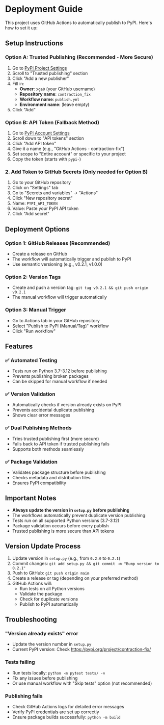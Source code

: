 # Deployment Guide

This project uses GitHub Actions to automatically publish to PyPI. Here's how to set it up:

## Setup Instructions

### Option A: Trusted Publishing (Recommended - More Secure)

1. Go to [PyPI Project Settings](https://pypi.org/manage/project/contraction-fix/settings/)
2. Scroll to "Trusted publishing" section
3. Click "Add a new publisher"
4. Fill in:
   - **Owner**: `xga0` (your GitHub username)
   - **Repository name**: `contraction_fix`
   - **Workflow name**: `publish.yml`
   - **Environment name**: (leave empty)
5. Click "Add"

### Option B: API Token (Fallback Method)

1. Go to [PyPI Account Settings](https://pypi.org/manage/account/)
2. Scroll down to "API tokens" section
3. Click "Add API token"
4. Give it a name (e.g., "GitHub Actions - contraction-fix")
5. Set scope to "Entire account" or specific to your project
6. Copy the token (starts with `pypi-`)

### 2. Add Token to GitHub Secrets (Only needed for Option B)

1. Go to your GitHub repository
2. Click on "Settings" tab
3. Go to "Secrets and variables" → "Actions"
4. Click "New repository secret"
5. Name: `PYPI_API_TOKEN`
6. Value: Paste your PyPI API token
7. Click "Add secret"

## Deployment Options

### Option 1: GitHub Releases (Recommended)
- Create a release on GitHub
- The workflow will automatically trigger and publish to PyPI
- Use semantic versioning (e.g., v0.2.1, v1.0.0)

### Option 2: Version Tags
- Create and push a version tag: `git tag v0.2.1 && git push origin v0.2.1`
- The manual workflow will trigger automatically

### Option 3: Manual Trigger
- Go to Actions tab in your GitHub repository
- Select "Publish to PyPI (Manual/Tag)" workflow
- Click "Run workflow"

## Features

### ✅ **Automated Testing**
- Tests run on Python 3.7-3.12 before publishing
- Prevents publishing broken packages
- Can be skipped for manual workflow if needed

### ✅ **Version Validation**
- Automatically checks if version already exists on PyPI
- Prevents accidental duplicate publishing
- Shows clear error messages

### ✅ **Dual Publishing Methods**
- Tries trusted publishing first (more secure)
- Falls back to API token if trusted publishing fails
- Supports both methods seamlessly

### ✅ **Package Validation**
- Validates package structure before publishing
- Checks metadata and distribution files
- Ensures PyPI compatibility

## Important Notes

- **Always update the version in `setup.py` before publishing**
- The workflows automatically prevent duplicate version publishing
- Tests run on all supported Python versions (3.7-3.12)
- Package validation occurs before every publish
- Trusted publishing is more secure than API tokens

## Version Update Process

1. Update version in `setup.py` (e.g., from `0.2.0` to `0.2.1`)
2. Commit changes: `git add setup.py && git commit -m "Bump version to 0.2.1"`
3. Push to GitHub: `git push origin main`
4. Create a release or tag (depending on your preferred method)
5. GitHub Actions will:
   - Run tests on all Python versions
   - Validate the package
   - Check for duplicate versions
   - Publish to PyPI automatically

## Troubleshooting

### "Version already exists" error
- Update the version number in `setup.py`
- Current PyPI version: Check https://pypi.org/project/contraction-fix/

### Tests failing
- Run tests locally: `python -m pytest tests/ -v`
- Fix any issues before publishing
- Or use manual workflow with "Skip tests" option (not recommended)

### Publishing fails
- Check GitHub Actions logs for detailed error messages
- Verify PyPI credentials are set up correctly
- Ensure package builds successfully: `python -m build` 